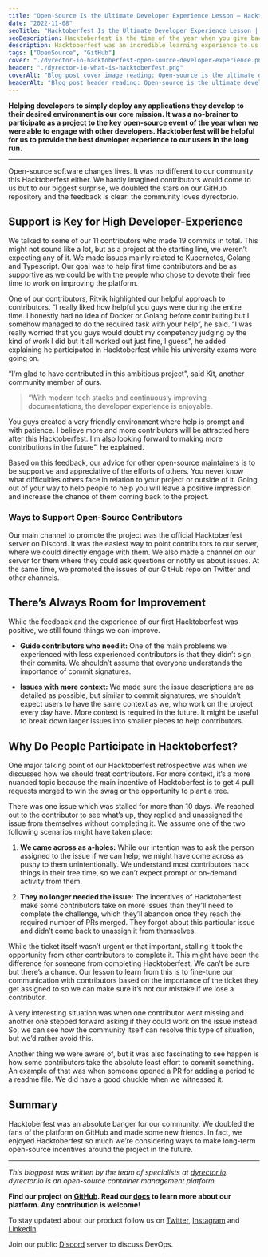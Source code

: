 ```yaml
---
title: "Open-Source Is the Ultimate Developer Experience Lesson – Hacktoberfest Takeaways"
date: "2022-11-08"
seoTitle: "Hacktoberfest Is the Ultimate Developer Experience Lesson | dyrector.io"
seoDescription: Hacktoberfest is the time of the year when you give back to your open-source community. It turned out to be the most valuable Developer Experience lesson.
description: Hacktoberfest was an incredible learning experience to us and our community. Here's what we learned about how to communicate with open-source developers.
tags: ["OpenSource", "GitHub"]
cover: "./dyrector-io-hacktoberfest-open-source-developer-experience.png"
header: "./dyrector-io-what-is-hacktoberfest.png"
coverAlt: "Blog post cover image reading: Open-source is the ultimate developer experience lesson. Hacktoberfest logo underneath the text."
headerAlt: "Blog post header reading: Open-source is the ultimate developer experience lesson."
---
```


**Helping developers to simply deploy any applications they develop to their desired environment is our core mission. It was a no-brainer to participate as a project to the key open-source event of the year when we were able to engage with other developers. Hacktoberfest will be helpful for us to provide the best developer experience to our users in the long run.**

---

Open-source software changes lives. It was no different to our community this Hacktoberfest either. We hardly imagined contributors would come to us but to our biggest surprise, we doubled the stars on our GitHub repository and the feedback is clear: the community loves dyrector.io.

## Support is Key for High Developer-Experience

We talked to some of our 11 contributors who made 19 commits in total. This might not sound like a lot, but as a project at the starting line, we weren’t expecting any of it. We made issues mainly related to Kubernetes, Golang and Typescript. Our goal was to help first time contributors and be as supportive as we could be with the people who chose to devote their free time to work on improving the platform.

One of our contributors, Ritvik highlighted our helpful approach to contributors. “I really liked how helpful you guys were during the entire time. I honestly had no idea of Docker or Golang before contributing but I somehow managed to do the required task with your help”, he said. “I was really worried that you guys would doubt my competency judging by the kind of work I did but it all worked out just fine, I guess", he added explaining he participated in Hacktoberfest while his university exams were going on.

“I'm glad to have contributed in this ambitious project", said Kit, another community member of ours. 

> “With modern tech stacks and continuously improving documentations, the developer experience is enjoyable.

You guys created a very friendly environment where help is prompt and with patience. I believe more and more contributors will be attracted here after this Hacktoberfest. I'm also looking forward to making more contributions in the future", he explained.

Based on this feedback, our advice for other open-source maintainers is to be supportive and appreciative of the efforts of others. You never know what difficulties others face in relation to your project or outside of it. Going out of your way to help people to help you will leave a positive impression and increase the chance of them coming back to the project.

### Ways to Support Open-Source Contributors 

Our main channel to promote the project was the official Hacktoberfest server on Discord. It was the easiest way to point contributors to our server, where we could directly engage with them. We also made a channel on our server for them where they could ask questions or notify us about issues. At the same time, we promoted the issues of our GitHub repo on Twitter and other channels.

## There’s Always Room for Improvement

While the feedback and the experience of our first Hacktoberfest was positive, we still found things we can improve.

- **Guide contributors who need it:** One of the main problems we experienced with less experienced contributors is that they didn’t sign their commits. We shouldn’t assume that everyone understands the importance of commit signatures.

- **Issues with more context:** We made sure the issue descriptions are as detailed as possible, but similar to commit signatures, we shouldn’t expect users to have the same context as we, who work on the project every day have. More context is required in the future. It might be useful to break down larger issues into smaller pieces to help contributors.

## Why Do People Participate in Hacktoberfest?

One major talking point of our Hacktoberfest retrospective was when we discussed how we should treat contributors. For more context, it’s a more nuanced topic because the main incentive of Hacktoberfest is to get 4 pull requests merged to win the swag or the opportunity to plant a tree.

There was one issue which was stalled for more than 10 days. We reached out to the contributor to see what’s up, they replied and unassigned the issue from themselves without completing it. We assume one of the two following scenarios might have taken place:

1. **We came across as a-holes:** While our intention was to ask the person assigned to the issue if we can help, we might have come across as pushy to them unintentionally. We understand most contributors hack things in their free time, so we can’t expect prompt or on-demand activity from them.

2. **They no longer needed the issue:** The incentives of Hacktoberfest make some contributors take on more issues than they'll need to complete the challenge, which they’ll abandon once they reach the required number of PRs merged. They forgot about this particular issue and didn’t come back to unassign it from themselves.

While the ticket itself wasn’t urgent or that important, stalling it took the opportunity from other contributors to complete it. This might have been the difference for someone from completing Hacktoberfest. We can’t be sure but there’s a chance. Our lesson to learn from this is to fine-tune our communication with contributors based on the importance of the ticket they get assigned to so we can make sure it’s not our mistake if we lose a contributor.

A very interesting situation was when one contributor went missing and another one stepped forward asking if they could work on the issue instead. So, we can see how the community itself can resolve this type of situation, but we’d rather avoid this.

Another thing we were aware of, but it was also fascinating to see happen is how some contributors take the absolute least effort to commit something. An example of that was when someone opened a PR for adding a period to a readme file. We did have a good chuckle when we witnessed it.

## Summary

Hacktoberfest was an absolute banger for our community. We doubled the fans of the platform on GitHub and made some new friends. In fact, we enjoyed Hacktoberfest so much we’re considering ways to make long-term open-source incentives around the project in the future.

---

_This blogpost was written by the team of specialists at [dyrector.io](https://dyrector.io). dyrector.io is an open-source container management platform._

**Find our project on [GitHub](https://github.com/dyrector-io/dyrectorio/). Read our [docs](https://docs.dyrector.io/) to learn more about our platform. Any contribution is welcome!**

To stay updated about our product follow us on [Twitter](https://twitter.com/dyrectorio), [Instagram](https://www.instagram.com/dyrectorio/) and [LinkedIn](https://www.linkedin.com/company/dyrectorio/).

Join our public [Discord](https://discord.gg/hMyT9cbYFD) server to discuss DevOps.